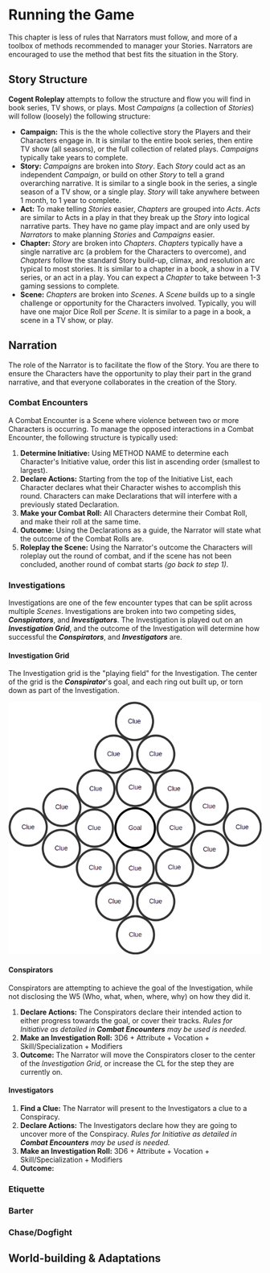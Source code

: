 # Running the Game

This chapter is less of rules that Narrators must follow, and more of a toolbox of methods recommended to manager your Stories.  Narrators are encouraged to use the method that best fits the situation in the Story.

## Story Structure

**Cogent Roleplay** attempts to follow the structure and flow you will find in book series, TV shows, or plays.  Most *Campaigns* (a collection of *Stories*) will follow (loosely) the following structure:
* **Campaign:** This is the the whole collective story the Players and their Characters engage in.  It is similar to the entire book series, then entire TV show (all seasons), or the full collection of related plays.  *Campaigns* typically take years to complete.
* **Story:** *Campaigns* are broken into *Story*.  Each *Story* could act as an independent *Campaign*, or build on other *Story* to tell a grand overarching narrative.  It is similar to a single book in the series, a single season of a TV show, or a single play.  *Story* will take anywhere between 1 month, to 1 year to complete.
* **Act:** To make telling *Stories* easier, *Chapters* are grouped into *Acts*.  *Acts* are similar to Acts in a play in that they break up the *Story* into logical narrative parts.  They have no game play impact and are only used by *Narrators* to make planning *Stories* and *Campaigns* easier.
* **Chapter:** *Story* are broken into *Chapters*.  *Chapters* typically have a single narrative arc (a problem for the Characters to overcome), and *Chapters* follow the standard Story build-up, climax, and resolution arc typical to most stories.  It is similar to a chapter in a book, a show in a TV series, or an act in a play.  You can expect a *Chapter* to take between 1-3 gaming sessions to complete.
* **Scene:** *Chapters* are broken into *Scenes*.  A *Scene* builds up to a single challenge or opportunity for the Characters involved.  Typically, you will have one major Dice Roll per *Scene*.  It is similar to a page in a book, a scene in a TV show, or play.

## Narration

The role of the Narrator is to facilitate the flow of the Story.  You are there to ensure the Characters have the opportunity to play their part in the grand narrative, and that everyone collaborates in the creation of the Story.  

### Combat Encounters

A Combat Encounter is a Scene where violence between two or more Characters is occurring.  To manage the opposed interactions in a Combat Encounter, the following structure is typically used:

<!-- TODO -->

1. **Determine Initiative:** Using METHOD NAME to determine each Character's Initiative value, order this list in ascending order (smallest to largest).
2. **Declare Actions:** Starting from the top of the Initiative List, each Character declares what their Character wishes to accomplish this round.  Characters can make Declarations that will interfere with a previously stated Declaration.
3. **Make your Combat Roll:** All Characters determine their Combat Roll, and make their roll at the same time.
4. **Outcome:** Using the Declarations as a guide, the Narrator will state what the outcome of the Combat Rolls are.  
5. **Roleplay the Scene:** Using the Narrator's outcome the Characters will roleplay out the round of combat, and if the scene has not been concluded, another round of combat starts *(go back to step 1)*.

### Investigations

Investigations are one of the few encounter types that can be split across multiple *Scenes*.  Investigations are broken into two competing sides, ***Conspirators***, and ***Investigators***.  The Investigation is played out on an ***Investigation Grid***, and the outcome of the Investigation will determine how successful the ***Conspirators***, and ***Investigators*** are.

#### Investigation Grid

The Investigation grid is the "playing field" for the Investigation.  The center of the grid is the ***Conspirator***'s goal, and each ring out built up, or torn down as part of the Investigation.

![Investigation Grid](/images/RtG-InvestigationGrid.png "Investigation Grid")

#### Conspirators

Conspirators are attempting to achieve the goal of the Investigation, while not disclosing the W5 (Who, what, when, where, why) on how they did it.  

1. **Declare Actions:** The Conspirators declare their intended action to either progress towards the goal, or cover their tracks.  *Rules for Initiative as detailed in **Combat Encounters** may be used is needed.*
2. **Make an Investigation Roll:** 3D6 + Attribute + Vocation + Skill/Specialization + Modifiers
3. **Outcome:** The Narrator will move the Conspirators closer to the center of the *Investigation Grid*, or increase the CL for the step they are currently on.

#### Investigators

1. **Find a Clue:** The Narrator will present to the Investigators a clue to a Conspiracy.
2. **Declare Actions:** The Investigators declare how they are going to uncover more of the Conspiracy.  *Rules for Initiative as detailed in **Combat Encounters** may be used is needed.*
3. **Make an Investigation Roll:** 3D6 + Attribute + Vocation + Skill/Specialization + Modifiers
4. **Outcome:** 

### Etiquette

### Barter

### Chase/Dogfight

## World-building & Adaptations


